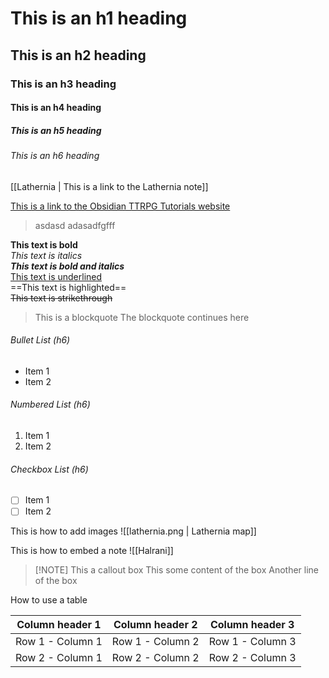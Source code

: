 # This is an h1 heading

## This is an h2 heading

### This is an h3 heading

#### This is an h4 heading

##### This is an h5 heading

###### This is an h6 heading

[[Lathernia | This is a link to the Lathernia note]]

[This is a link to the Obsidian TTRPG Tutorials website](https://obsidianttrpgtutorials.com/Obsidian+TTRPG+Tutorials/Getting+Started/Getting+Started)

> asdasd
> adasadfgfff

**This text is bold**  
_This text is italics_  
**_This text is bold and italics_**  
<u>This text is underlined</u>  
==This text is highlighted==  
~~This text is strikethrough~~

> This is a blockquote
> The blockquote continues here

###### Bullet List (h6)

- Item 1
- Item 2

###### Numbered List (h6)

1. Item 1
2. Item 2

###### Checkbox List (h6)

- [ ] Item 1
- [ ] Item 2

This is how to add images
![[lathernia.png | Lathernia map]]

This is how to embed a note
![[Halrani]]

> [!NOTE] This a callout box
> This some content of the box
> Another line of the box

How to use a table

| Column header 1  | Column header 2  | Column header 3  |
| ---------------- | ---------------- | ---------------- |
| Row 1 - Column 1 | Row 1 - Column 2 | Row 1 - Column 3 |
| Row 2 - Column 1 | Row 2 - Column 2 | Row 2 - Column 3 |
